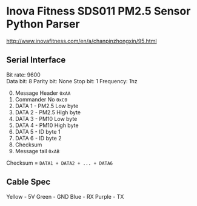 # Inova Fitness SDS011 PM2.5 Sensor Python Parser

http://www.inovafitness.com/en/a/chanpinzhongxin/95.html

## Serial Interface

Bit rate: 9600  
Data bit: 8
Parity bit: None
Stop bit: 1
Frequency: 1hz

0. Message Header `0xAA`
1. Commander No `0xC0`
2. DATA 1 - PM2.5 Low byte
3. DATA 2 - PM2.5 High byte
4. DATA 3 - PM10 Low byte
5. DATA 4 - PM10 High byte
6. DATA 5 - ID byte 1
7. DATA 6 - ID byte 2
8. Checksum
9. Message tail `0xAB`

Checksum = `DATA1 + DATA2 + ... + DATA6`

## Cable Spec

Yellow - 5V
Green - GND
Blue - RX
Purple - TX
